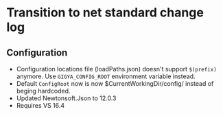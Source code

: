 # Transition to net standard change log

## Configuration

- Configuration locations file (loadPaths.json) doesn't support `$(prefix)` anymore. Use `GIGYA_CONFIG_ROOT` environment variable instead.
- Default `ConfigRoot` now is now $CurrentWorkingDir/config/ instead of beging hardcoded.
- Updated Newtonsoft.Json to 12.0.3
- Requires VS 16.4